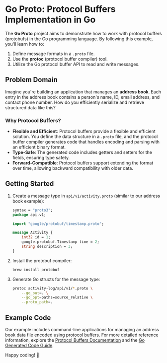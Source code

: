 # Go Proto: Protocol Buffers Implementation in Go

The **Go Proto** project aims to demonstrate how to work with protocol buffers (protobufs) in the Go programming language. By following this example, you'll learn how to:

1. Define message formats in a `.proto` file.
2. Use the **protoc** (protocol buffer compiler) tool.
3. Utilize the Go protocol buffer API to read and write messages.

## Problem Domain

Imagine you're building an application that manages an **address book**. Each entry in the address book contains a person's name, ID, email address, and contact phone number. How do you efficiently serialize and retrieve structured data like this?

### Why Protocol Buffers?

- **Flexible and Efficient**: Protocol buffers provide a flexible and efficient solution. You define the data structure in a `.proto` file, and the protocol buffer compiler generates code that handles encoding and parsing with an efficient binary format.
- **Type-Safe**: The generated code includes getters and setters for the fields, ensuring type safety.
- **Forward-Compatible**: Protocol buffers support extending the format over time, allowing backward compatibility with older data.

## Getting Started

1. Create a message type in `api/v1/activity.proto` (similar to our address book example):

   ```proto
   syntax = "proto3";
   package api.v1;

   import "google/protobuf/timestamp.proto";

   message Activity {
       int32 id = 1;
       google.protobuf.Timestamp time = 2;
       string description = 3;
   }
   ```

2. Install the protobuf compiler:

   ```bash
   brew install protobuf
   ```

3. Generate Go structs for the message type:

   ```bash
   protoc activity-log/api/v1/*.proto \
       --go_out=. \
       --go_opt=paths=source_relative \
       --proto_path=.
   ```

## Example Code

Our example includes command-line applications for managing an address book data file encoded using protocol buffers. For more detailed reference information, explore the [Protocol Buffers Documentation](https://protobuf.dev/getting-started/gotutorial/) and the [Go Generated Code Guide](https://protobuf.dev/reference/go/go-generated/).

Happy coding! 🚀

